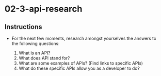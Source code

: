 # 02-3-api-research

## Instructions

- For the next few moments, research amongst yourselves the answers to the following questions:

  1. What is an API?
  2. What does API stand for?
  3. What are some examples of APIs? (Find links to specific APIs)
  4. What do these specific APIs allow you as a developer to do?
